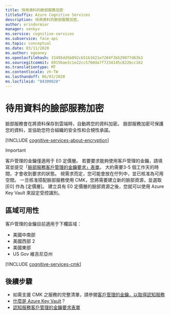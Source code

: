 ```yaml
---
title: 待用資料的臉部服務加密
titleSuffix: Azure Cognitive Services
description: 待用資料的臉部服務加密。
author: erindormier
manager: venkyv
ms.service: cognitive-services
ms.subservice: face-api
ms.topic: conceptual
ms.date: 03/11/2020
ms.author: egeaney
ms.openlocfilehash: 33495dd5b092cb51b3421e7204f3b529077d63b3
ms.sourcegitcommit: 69156ae3c1e22cc570dda7f7234145c8226cc162
ms.translationtype: MT
ms.contentlocale: zh-TW
ms.lasthandoff: 06/03/2020
ms.locfileid: "84309028"
---
```

# <a name="face-service-encryption-of-data-at-rest"></a>待用資料的臉部服務加密

臉部服務會在將資料保存到雲端時，自動將您的資料加密。 臉部服務加密可保護您的資料，並協助您符合組織的安全性和合規性承諾。

[!INCLUDE [cognitive-services-about-encryption](../includes/cognitive-services-about-encryption.md)]

> [!IMPORTANT]
> 客戶管理的金鑰僅適用于 E0 定價層。 若要要求能夠使用客戶管理的金鑰，請填寫並提交「[臉部服務客戶管理的金鑰要求」表單](https://aka.ms/cogsvc-cmk)。 大約需要3-5 個工作天的時間，才會收到要求的狀態。 視需求而定，您可能會放在佇列中，並已核准為可用空間。 一旦核准搭配臉部服務使用 CMK，您將需要建立新的臉部資源，並選取 [E0] 作為 [定價層]。 建立具有 E0 定價層的臉部資源之後，您就可以使用 Azure Key Vault 來設定受控識別。

## <a name="regional-availability"></a>區域可用性

客戶管理的金鑰目前適用于下欄區域：

* 美國中南部
* 美國西部 2
* 美國東部
* US Gov 維吉尼亞州

[!INCLUDE [cognitive-services-cmk](../includes/configure-customer-managed-keys.md)]

## <a name="next-steps"></a>後續步驟

* 如需支援 CMK 之服務的完整清單，請參閱[客戶管理的金鑰，以取得認知服務](../encryption/cognitive-services-encryption-keys-portal.md)
* [什麼是 Azure Key Vault](https://docs.microsoft.com/azure/key-vault/key-vault-overview)？
* [認知服務客戶管理的金鑰要求表單](https://aka.ms/cogsvc-cmk)
